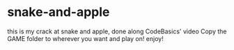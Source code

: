 # snake-and-apple
this is my crack at snake and apple, done along CodeBasics' video
Copy the GAME folder to wherever you want and play on!
enjoy!
